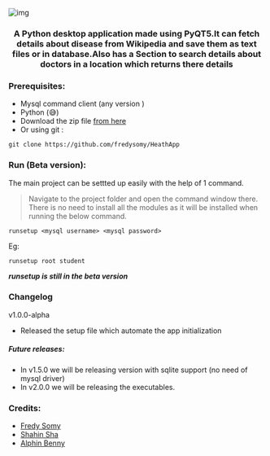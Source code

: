 ![img](https://socialify.git.ci/fredysomy/HeathApp/image?description=1&descriptionEditable=A%20%F0%9F%90%8D%20Python%20desktop%20application.&font=Source%20Code%20Pro&forks=1&issues=1&language=1&pattern=Signal&pulls=1&stargazers=1&theme=Dark)
#### <h3 align=center> A Python desktop application made using PyQT5.It can fetch details about disease from Wikipedia and save them as text files or in database.Also has a Section to search details about doctors in a location which returns there details </h3>
### Prerequisites:
* Mysql command client (any version )
* Python (😅)
* Download the zip file [from here](https://github.com/fredysomy/HeathApp/archive/v1.0.0-aplha.zip) <br>
* Or using git :
```git 
git clone https://github.com/fredysomy/HeathApp
```
### Run (Beta version):
The main project can be settted up easily with the help of 1 command.
> Navigate to the project folder and open the command window there.
There is no need to install all the modules as it will be installed when running the below command.
```batch
runsetup <mysql username> <mysql password>
```
Eg:
```batch
runsetup root student
```
***runsetup is still in the beta version***
### Changelog
v1.0.0-alpha
* Released  the setup file which automate the app initialization <br>
##### Future releases:
* In v1.5.0 we will be releasing version with sqlite support (no need of mysql driver)
* In v2.0.0 we will be releasing the executables.
### Credits:
* [Fredy Somy](https://github.com/fredysomy)
* [Shahin Sha](https://github.com/ShahinSha-dot)
* [Alphin Benny]()
